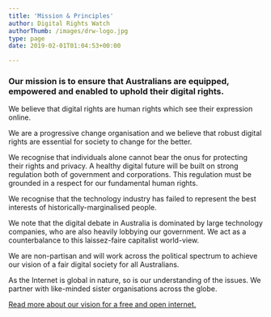 ```yaml
---
title: 'Mission & Principles'
author: Digital Rights Watch
authorThumb: /images/drw-logo.jpg
type: page
date: 2019-02-01T01:04:53+00:00

---
```

### Our mission is to ensure that Australians are equipped, empowered and enabled to uphold their digital rights.
We believe that digital rights are human rights which see their expression online.

We are a progressive change organisation and we believe that robust digital rights are essential for society to change for the better.

We recognise that individuals alone cannot bear the onus for protecting their rights and privacy. A healthy digital future will be built on strong regulation both of government and corporations. This regulation must be grounded in a respect for our fundamental human rights.

We recognise that the technology industry has failed to represent the best interests of historically-marginalised people.

We note that the digital debate in Australia is dominated by large technology companies, who are also heavily lobbying our government. We act as a counterbalance to this laissez-faire capitalist world-view.

We are non-partisan and will work across the political spectrum to achieve our vision of a fair digital society for all Australians.

As the Internet is global in nature, so is our understanding of the issues. We partner with like-minded sister organisations across the globe.

[Read more about our vision for a free and open internet.][1]

 [1]: https://digitalrightswatch.org.au/2016/07/24/our-vision-for-a-free-and-open-internet/
